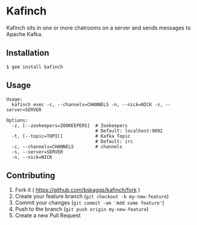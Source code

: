 # Kafinch

Kafinch sits in one or more chatrooms on a server and sends messages to Apache Kafka.

## Installation

    $ gem install kafinch

## Usage

    Usage:
      kafinch exec -c, --channels=CHANNELS -n, --nick=NICK -s, --server=SERVER
    
    Options:
      -z, [--zookeepers=ZOOKEEPERS]  # Zookeepers
                                     # Default: localhost:9092
      -t, [--topic=TOPIC]            # Kafka Topic
                                     # Default: irc
      -c, --channels=CHANNELS        # channels
      -s, --server=SERVER            
      -n, --nick=NICK  

## Contributing

1. Fork it ( https://github.com/bskaggs/kafinch/fork )
2. Create your feature branch (`git checkout -b my-new-feature`)
3. Commit your changes (`git commit -am 'Add some feature'`)
4. Push to the branch (`git push origin my-new-feature`)
5. Create a new Pull Request
